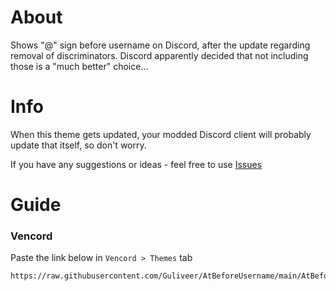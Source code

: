 # About
Shows "@" sign before username on Discord, after the update regarding removal of discriminators. Discord apparently decided that not including those is a "much better" choice...


# Info
When this theme gets updated, your modded Discord client will probably update that itself, so don't worry.

If you have any suggestions or ideas - feel free to use [Issues](https://github.com/Guliveer/AtBeforeUsername/issues)


# Guide

### Vencord
Paste the link below in `Vencord > Themes` tab
```
https://raw.githubusercontent.com/Guliveer/AtBeforeUsername/main/AtBeforeUsername.theme.css
```
